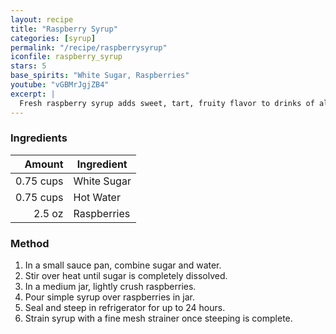 ```yaml
---
layout: recipe
title: "Raspberry Syrup"
categories: [syrup]
permalink: "/recipe/raspberrysyrup"
iconfile: raspberry_syrup
stars: 5
base_spirits: "White Sugar, Raspberries"
youtube: "vGBMrJgjZB4"
excerpt: |
  Fresh raspberry syrup adds sweet, tart, fruity flavor to drinks of all kinds.
---
```


### Ingredients

|    Amount | Ingredient  |
| --------: | ----------- |
| 0.75 cups | White Sugar |
| 0.75 cups | Hot Water   |
|    2.5 oz | Raspberries |

### Method

1. In a small sauce pan, combine sugar and water.
2. Stir over heat until sugar is completely dissolved.
3. In a medium jar, lightly crush raspberries.
4. Pour simple syrup over raspberries in jar.
5. Seal and steep in refrigerator for up to 24 hours.
6. Strain syrup with a fine mesh strainer once steeping is complete.
